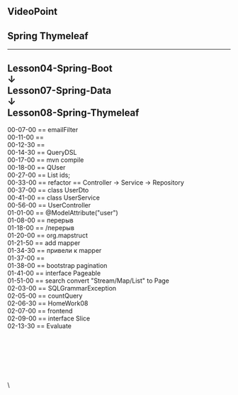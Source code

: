 
VideoPoint
---
Spring Thymeleaf
---
---
Lesson04-Spring-Boot  
↓  
Lesson07-Spring-Data  
↓  
**Lesson08-Spring-Thymeleaf**
---  
  
00-07-00 == emailFilter  
00-11-00 ==   
00-12-30 ==   
00-14-30 == QueryDSL  
00-17-00 == mvn compile  
00-18-00 == QUser  
00-27-00 == List<UUID> ids;  
00-33-00 == refactor == Controller → Service → Repository  
00-37-00 == class UserDto  
00-41-00 == class UserService  
00-56-00 == UserController  
01-01-00 == @ModelAttribute("user")  
01-08-00 == перерыв   
01-18-00 == /перерыв   
01-20-00 == org.mapstruct  
01-21-50 == add mapper  
01-34-30 == привели к mapper  
01-37-00 ==    
01-38-00 == bootstrap pagination   
01-41-00 == interface Pageable   
01-51-00 == search convert "Stream/Map/List" to Page    
02-03-00 == SQLGrammarException    
02-05-00 == countQuery    
02-06-30 == HomeWork08    
02-07-00 == frontend    
02-09-00 == interface Slice    
02-13-30 == Evaluate    











\
\
\
\
\
\
\

